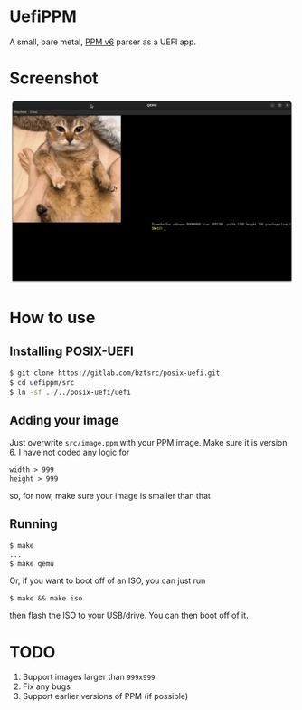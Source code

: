 # UefiPPM
A small, bare metal, [PPM v6](https://netpbm.sourceforge.net/doc/ppm.html) parser as a UEFI app.

# Screenshot
![](./img/image1.png)

# How to use
## Installing POSIX-UEFI
```sh
$ git clone https://gitlab.com/bztsrc/posix-uefi.git
$ cd uefippm/src
$ ln -sf ../../posix-uefi/uefi
```

## Adding your image
Just overwrite `src/image.ppm` with your PPM image. Make sure it is version 6. I have not coded any logic for
```
width > 999
height > 999
```

so, for now, make sure your image is smaller than that

## Running
```
$ make
...
$ make qemu
```

Or, if you want to boot off of an ISO, you can just run
```
$ make && make iso
```

then flash the ISO to your USB/drive. You can then boot off of it.

# TODO
1. Support images larger than `999x999`.
2. Fix any bugs
3. Support earlier versions of PPM (if possible)
